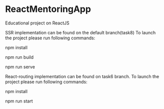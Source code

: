 # ReactMentoringApp
Educational project on ReactJS

SSR implementation can be found on the default branch(task8)
To launch the project please run following commands:

npm install

npm run build

npm run serve



React-routing implementation can be found on task6 branch.
To launch the project please run following commands:

npm install

npm run start

